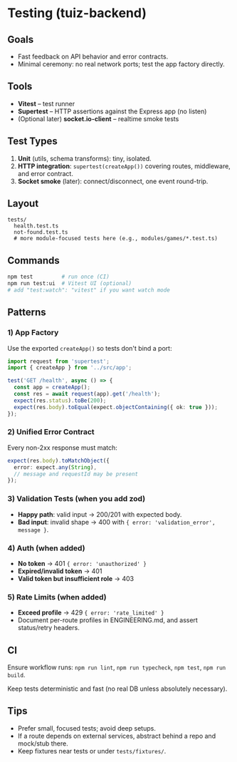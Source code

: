 # Testing (tuiz-backend)

## Goals

- Fast feedback on API behavior and error contracts.
- Minimal ceremony: no real network ports; test the app factory directly.

## Tools

- **Vitest** – test runner
- **Supertest** – HTTP assertions against the Express app (no listen)
- (Optional later) **socket.io-client** – realtime smoke tests

## Test Types

1. **Unit** (utils, schema transforms): tiny, isolated.
2. **HTTP integration**: `supertest(createApp())` covering routes, middleware, and error contract.
3. **Socket smoke** (later): connect/disconnect, one event round-trip.

## Layout

```
tests/
  health.test.ts
  not-found.test.ts
  # more module-focused tests here (e.g., modules/games/*.test.ts)
```

## Commands

```bash
npm test         # run once (CI)
npm run test:ui  # Vitest UI (optional)
# add "test:watch": "vitest" if you want watch mode
```

## Patterns

### 1) App Factory

Use the exported `createApp()` so tests don't bind a port:

```typescript
import request from 'supertest';
import { createApp } from '../src/app';

test('GET /health', async () => {
  const app = createApp();
  const res = await request(app).get('/health');
  expect(res.status).toBe(200);
  expect(res.body).toEqual(expect.objectContaining({ ok: true }));
});
```

### 2) Unified Error Contract

Every non-2xx response must match:

```typescript
expect(res.body).toMatchObject({
  error: expect.any(String),
  // message and requestId may be present
});
```

### 3) Validation Tests (when you add zod)

- **Happy path**: valid input → 200/201 with expected body.
- **Bad input**: invalid shape → 400 with `{ error: 'validation_error', message }`.

### 4) Auth (when added)

- **No token** → 401 `{ error: 'unauthorized' }`
- **Expired/invalid token** → 401
- **Valid token but insufficient role** → 403

### 5) Rate Limits (when added)

- **Exceed profile** → 429 `{ error: 'rate_limited' }`
- Document per-route profiles in ENGINEERING.md, and assert status/retry headers.

## CI

Ensure workflow runs: `npm run lint`, `npm run typecheck`, `npm test`, `npm run build`.

Keep tests deterministic and fast (no real DB unless absolutely necessary).

## Tips

- Prefer small, focused tests; avoid deep setups.
- If a route depends on external services, abstract behind a repo and mock/stub there.
- Keep fixtures near tests or under `tests/fixtures/`.
